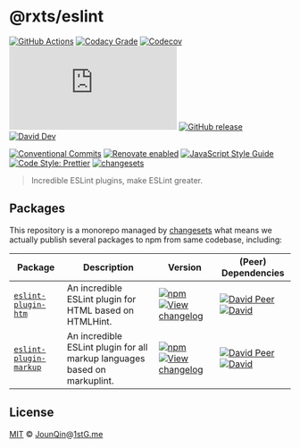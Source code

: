 # @rxts/eslint

[![GitHub Actions](https://github.com/rx-ts/eslint/workflows/CI/badge.svg)](https://github.com/rx-ts/eslint/actions/workflows/ci.yml)
[![Codacy Grade](https://img.shields.io/codacy/grade/41541a8ad8544f7d8df7b7df002f38c8)](https://www.codacy.com/gh/rx-ts/eslint)
[![Codecov](https://img.shields.io/codecov/c/gh/rx-ts/eslint)](https://codecov.io/gh/rx-ts/eslint)
[![type-coverage](https://img.shields.io/badge/dynamic/json.svg?label=type-coverage&prefix=%E2%89%A5&suffix=%&query=$.typeCoverage.atLeast&uri=https%3A%2F%2Fraw.githubusercontent.com%2Frx-ts%2Feslint%2Fmain%2Fpackage.json)](https://github.com/plantain-00/type-coverage)
[![GitHub release](https://img.shields.io/github/release/rx-ts/eslint)](https://github.com/rx-ts/eslint/releases)
[![David Dev](https://img.shields.io/david/dev/rx-ts/eslint.svg)](https://david-dm.org/rx-ts/eslint?type=dev)

[![Conventional Commits](https://img.shields.io/badge/conventional%20commits-1.0.0-yellow.svg)](https://conventionalcommits.org)
[![Renovate enabled](https://img.shields.io/badge/renovate-enabled-brightgreen.svg)](https://renovatebot.com/)
[![JavaScript Style Guide](https://img.shields.io/badge/code_style-standard-brightgreen.svg)](https://standardjs.com)
[![Code Style: Prettier](https://img.shields.io/badge/code_style-prettier-ff69b4.svg)](https://github.com/prettier/prettier)
[![changesets](https://img.shields.io/badge/maintained%20with-changesets-176de3.svg)](https://github.com/atlassian/changesets)

> Incredible ESLint plugins, make ESLint greater.

## Packages

This repository is a monorepo managed by [changesets][] what means we actually publish several packages to npm from same codebase, including:

| Package                                    | Description                                                               | Version                                                                                                                                                                                                                                          | (Peer) Dependencies                                                                                                                                                                                                                                                                               |
| ------------------------------------------ | ------------------------------------------------------------------------- | ------------------------------------------------------------------------------------------------------------------------------------------------------------------------------------------------------------------------------------------------ | ------------------------------------------------------------------------------------------------------------------------------------------------------------------------------------------------------------------------------------------------------------------------------------------------- |
| [`eslint-plugin-htm`](/packages/htm)       | An incredible ESLint plugin for HTML based on HTMLHint.                   | [![npm](https://img.shields.io/npm/v/eslint-plugin-htm.svg)](https://www.npmjs.com/package/eslint-plugin-htm) [![View changelog](https://img.shields.io/badge/changelog-explore-brightgreen)](https://changelogs.xyz/eslint-plugin-htm)          | [![David Peer](https://img.shields.io/david/peer/rx-ts/eslint.svg?path=packages/htm)](https://david-dm.org/rx-ts/eslint?path=packages/htm&type=peer) [![David](https://img.shields.io/david/rx-ts/eslint.svg?path=packages/htm)](https://david-dm.org/rx-ts/eslint?path=packages/htm)             |
| [`eslint-plugin-markup`](/packages/markup) | An incredible ESLint plugin for all markup languages based on markuplint. | [![npm](https://img.shields.io/npm/v/eslint-plugin-markup.svg)](https://www.npmjs.com/package/eslint-plugin-markup) [![View changelog](https://img.shields.io/badge/changelog-explore-brightgreen)](https://changelogs.xyz/eslint-plugin-markup) | [![David Peer](https://img.shields.io/david/peer/rx-ts/eslint.svg?path=packages/markup)](https://david-dm.org/rx-ts/eslint?path=packages/markup&type=peer) [![David](https://img.shields.io/david/rx-ts/eslint.svg?path=packages/markup)](https://david-dm.org/rx-ts/eslint?path=packages/markup) |

## License

[MIT][] © [JounQin][]@[1stG.me][]

[1stg.me]: https://www.1stg.me
[changesets]: https://GitHub.com/atlassian/changesets
[jounqin]: https://GitHub.com/JounQin
[mit]: http://opensource.org/licenses/MIT
